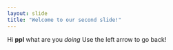 ```yaml
---
layout: slide
title: "Welcome to our second slide!"
---
```

Hi **ppl** what are you *doing*
Use the left arrow to go back!